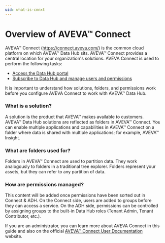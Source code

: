 ```yaml
---
uid: what-is-cnnxt
---
```


# Overview of AVEVA™ Connect

AVEVA™ Connect (https://connect.aveva.com/) is the common cloud platform on which AVEVA™ Data Hub sits. AVEVA™ Connect provides a central location for your organization's solutions. AVEVA Connect is used to perform the following tasks:

* [Access the Data Hub portal](xref:sign-in-cnnxt)
* [Subscribe to Data Hub and manage users and permissions](xref:what-is-cnnxt)

It is important to understand how solutions, folders, and permissions work before you configure AVEVA Connect to work with AVEVA™ Data Hub.

### What is a solution?

A solution is the product that AVEVA™ makes available to customers. AVEVA™ Data Hub solutions are reflected as folders in AVEVA™ Connect. You can enable multiple applications and capabilities in AVEVA™ Connect on a folder where data is shared with multiple applications; for example, AVEVA™ Insight.

### What are folders used for?

Folders in AVEVA™ Connect are used to partition data. They work analogously to folders in a traditional tree explorer. Folders represent your assets, but they can refer to any partition of data.

### How are permissions managed?

This content will be added once permissions have been sorted out in Connect & ADH. On the Connect side, users are added to groups before they can access a service. On the ADH side, permissions can be controlled by assigning groups to the built-in Data Hub roles (Tenant Admin, Tenant Contributor, etc.). 

<!--V.Touati, 10/21/21: TBD per F. Scott. Talk about where permissions are managed here. Are they managed in DataHub and duplicated in Connect, or are permissions managed in Connect and just mirrored in DataHub?-->

If you are an administrator, you can learn more about AVEVA Connect in this guide and also on the official [AVEVA™ Connect User Documentation](https://help.connect.aveva.com/#/index/10/11) website.


 